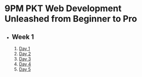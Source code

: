 # 9PM PKT Web Development Unleashed from Beginner to Pro

- ## Week 1

   1. [Day 1](https://www.facebook.com/iCodeguru/videos/1356852915737911)
   2. [Day 2](https://www.facebook.com/iCodeguru/videos/994301895924454)
   3. [Day 3](https://www.facebook.com/iCodeguru/videos/1140582220856643)
   4. [Day 4](https://www.facebook.com/iCodeguru/videos/953312003451864)
   5. [Day 5](https://www.facebook.com/watch/?v=3881294105417181)

<!-- - ## Week 

   1. [Day 1](https://www.facebook.com/iCodeguru/videos/638464178543177)
   2. [Day 2]()
   3. [Day 3]()
   4. [Day 4]()
   5. [Day 5]() -->

<!-- - ## Week 

   1. [Day 1]()
   2. [Day 2]()
   3. [Day 3]()
   4. [Day 4]()
   5. [Day 5]() -->
